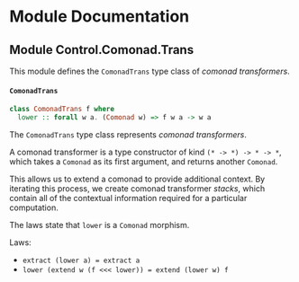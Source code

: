 # Module Documentation

## Module Control.Comonad.Trans


This module defines the `ComonadTrans` type class of _comonad transformers_.

#### `ComonadTrans`

``` purescript
class ComonadTrans f where
  lower :: forall w a. (Comonad w) => f w a -> w a
```

The `ComonadTrans` type class represents _comonad transformers_.

A comonad transformer is a type constructor of kind `(* -> *) -> * -> *`, which
takes a `Comonad` as its first argument, and returns another `Comonad`.

This allows us to extend a comonad to provide additional context. By iterating this
process, we create comonad transformer _stacks_, which contain all of the contextual information
required for a particular computation.

The laws state that `lower` is a `Comonad` morphism.

Laws:

- `extract (lower a) = extract a`
- `lower (extend w (f <<< lower)) = extend (lower w) f`



